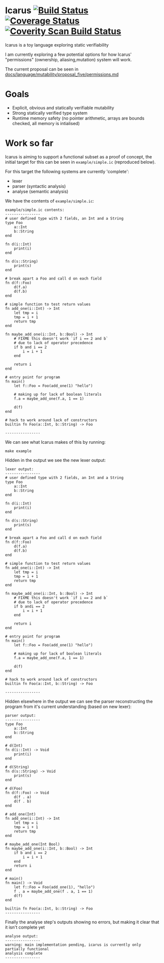 # Icarus [![Build Status](https://travis-ci.org/mkfifo/icarus.svg?branch=master)](https://travis-ci.org/mkfifo/icarus) [![Coverage Status](https://coveralls.io/repos/mkfifo/icarus/badge.svg?branch=master)](https://coveralls.io/r/mkfifo/icarus?branch=master) <a href="https://scan.coverity.com/projects/4854"> <img alt="Coverity Scan Build Status" src="https://scan.coverity.com/projects/4854/badge.svg"/> </a>

Icarus is a toy language exploring static verifiability

I am currently exploring a few potential options for how Icarus' "permissions" (ownership, aliasing,mutation) system will work.

The current proposal can be seen in [docs/language/mutability/proposal_five/permissions.md](https://github.com/mkfifo/icarus/blob/master/docs/language/mutability/proposal_five/permissions.md)

Goals
=====

* Explicit, obvious and statically verifiable mutability
* Strong statically verified type system
* Runtime memory safety (no pointer arithmetic, arrays are bounds checked, all memory is intialised)

Work so far
===========

Icarus is aiming to support a functional subset as a proof of concept,
the initial target for this can be seen in `example/simple.ic` (reproduced below).

For this target the following systems are currently 'complete':

* lexer
* parser (syntactic analysis)
* analyse (semantic analysis)


We have the contents of `example/simple.ic`:

    example/simple.ic contents:
    ----------------
    # user defined type with 2 fields, an Int and a String
    type Foo
        a::Int
        b::String
    end

    fn d(i::Int)
        print(i)
    end

    fn d(s::String)
        print(s)
    end

    # break apart a Foo and call d on each field
    fn d(f::Foo)
        d(f.a)
        d(f.b)
    end

    # simple function to test return values
    fn add_one(i::Int) -> Int
        let tmp = i
        tmp = i + 1
        return tmp
    end

    fn maybe_add_one(i::Int, b::Bool) -> Int
        # FIXME this doesn't work `if i == 2 and b`
        # due to lack of operator precedence
        if b and i == 2
            i = i + 1
        end

        return i
    end

    # entry point for program
    fn main()
        let f::Foo = Foo(add_one(1) "hello")

        # making up for lack of boolean literals
        f.a = maybe_add_one(f.a, 1 == 1)

        d(f)
    end

    # hack to work around lack of constructors
    builtin fn Foo(a::Int, b::String) -> Foo

    ----------------



We can see what Icarus makes of this by running:

    make example

Hidden in the output we see the new lexer output:

    lexer output:
    ----------------
    # user defined type with 2 fields, an Int and a String
    type Foo
        a::Int
        b::String
    end

    fn d(i::Int)
        print(i)
    end

    fn d(s::String)
        print(s)
    end

    # break apart a Foo and call d on each field
    fn d(f::Foo)
        d(f.a)
        d(f.b)
    end

    # simple function to test return values
    fn add_one(i::Int) -> Int
        let tmp = i
        tmp = i + 1
        return tmp
    end

    fn maybe_add_one(i::Int, b::Bool) -> Int
        # FIXME this doesn't work `if i == 2 and b`
        # due to lack of operator precedence
        if b andi == 2
            i = i + 1
        end

        return i
    end

    # entry point for program
    fn main()
        let f::Foo = Foo(add_one(1) "hello")

        # making up for lack of boolean literals
        f.a = maybe_add_one(f.a, 1 == 1)

        d(f)
    end

    # hack to work around lack of constructors
    builtin fn Foo(a::Int, b::String) -> Foo

    ----------------


Hidden elsewhere in the output we can see the parser reconstructing the program from it's current understanding (based on new lexer):

    parser output:
    ----------------
    type Foo
        a::Int
        b::String
    end

    # d(Int)
    fn d(i::Int) -> Void
        print(i)
    end

    # d(String)
    fn d(s::String) -> Void
        print(s)
    end

    # d(Foo)
    fn d(f::Foo) -> Void
        d(f . a)
        d(f . b)
    end

    # add_one(Int)
    fn add_one(i::Int) -> Int
        let tmp = i
        tmp = i + 1
        return tmp
    end

    # maybe_add_one(Int Bool)
    fn maybe_add_one(i::Int, b::Bool) -> Int
        if b and i == 2
            i = i + 1
        end
        return i
    end

    # main()
    fn main() -> Void
        let f::Foo = Foo(add_one(1), "hello")
        f . a = maybe_add_one(f . a, 1 == 1)
        d(f)
    end

    builtin fn Foo(a::Int, b::String) -> Foo
    ----------------

Finally the analyse step's outputs showing no errors, but making it clear that it isn't complete yet

    analyse output:
    ----------------
    warning: main implementation pending, icarus is currently only partially functional
    analysis complete
    ----------------


